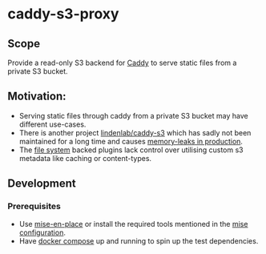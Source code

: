 # caddy-s3-proxy

## Scope

Provide a read-only S3 backend for [Caddy](https://caddyserver.com/) to serve static files from a private S3 bucket.

## Motivation:

- Serving static files through caddy from a private S3 bucket may have different use-cases.
- There is another project [lindenlab/caddy-s3](https://github.com/lindenlab/caddy-s3-proxy) which has sadly not been maintained for a long time and causes [memory-leaks in production](https://github.com/lindenlab/caddy-s3-proxy/issues/64).
- The [file system](https://caddyserver.com/docs/caddyfile/directives/fs) backed plugins lack control over utilising custom s3 metadata like caching or content-types.

## Development

### Prerequisites

- Use [mise-en-place](https://mise.jdx.dev/) or install the required tools mentioned in the [mise configuration](./.mise.toml).
- Have [docker compose](https://docs.docker.com/compose/) up and running to spin up the test dependencies.
